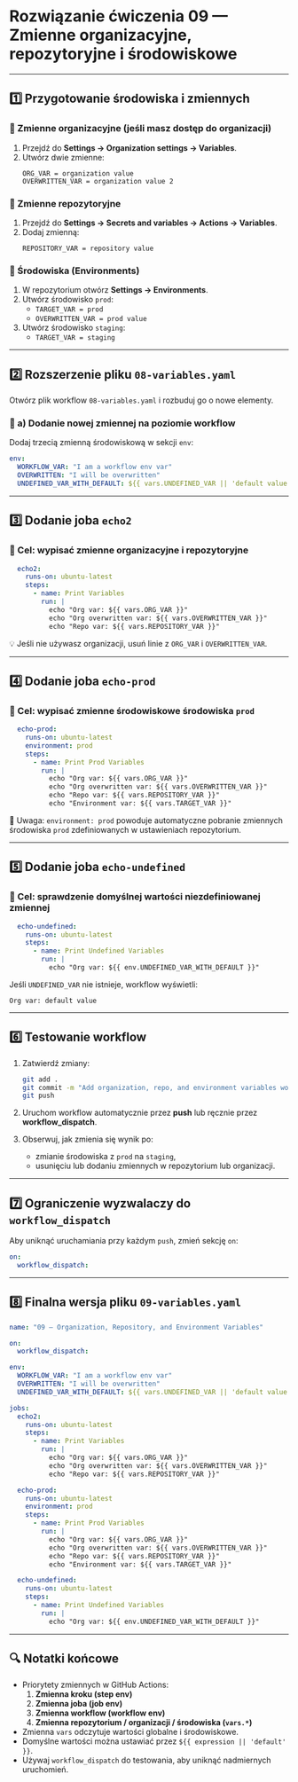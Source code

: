 # Rozwiązanie ćwiczenia 09 — Zmienne organizacyjne, repozytoryjne i środowiskowe

---

## 1️⃣ Przygotowanie środowiska i zmiennych

### 🔹 Zmienne organizacyjne (jeśli masz dostęp do organizacji)
1. Przejdź do **Settings → Organization settings → Variables**.
2. Utwórz dwie zmienne:
   ```text
   ORG_VAR = organization value
   OVERWRITTEN_VAR = organization value 2
   ```

### 🔹 Zmienne repozytoryjne
1. Przejdź do **Settings → Secrets and variables → Actions → Variables**.
2. Dodaj zmienną:
   ```text
   REPOSITORY_VAR = repository value
   ```

### 🔹 Środowiska (Environments)
1. W repozytorium otwórz **Settings → Environments**.
2. Utwórz środowisko `prod`:
   - `TARGET_VAR = prod`
   - `OVERWRITTEN_VAR = prod value`
3. Utwórz środowisko `staging`:
   - `TARGET_VAR = staging`

---

## 2️⃣ Rozszerzenie pliku `08-variables.yaml`

Otwórz plik workflow `08-variables.yaml` i rozbuduj go o nowe elementy.

### 🔹 a) Dodanie nowej zmiennej na poziomie workflow

Dodaj trzecią zmienną środowiskową w sekcji `env`:

```yaml
env:
  WORKFLOW_VAR: "I am a workflow env var"
  OVERWRITTEN: "I will be overwritten"
  UNDEFINED_VAR_WITH_DEFAULT: ${{ vars.UNDEFINED_VAR || 'default value' }}
```

---

## 3️⃣ Dodanie joba `echo2`

### 🔹 Cel: wypisać zmienne organizacyjne i repozytoryjne

```yaml
  echo2:
    runs-on: ubuntu-latest
    steps:
      - name: Print Variables
        run: |
          echo "Org var: ${{ vars.ORG_VAR }}"
          echo "Org overwritten var: ${{ vars.OVERWRITTEN_VAR }}"
          echo "Repo var: ${{ vars.REPOSITORY_VAR }}"
```

💡 Jeśli nie używasz organizacji, usuń linie z `ORG_VAR` i `OVERWRITTEN_VAR`.

---

## 4️⃣ Dodanie joba `echo-prod`

### 🔹 Cel: wypisać zmienne środowiskowe środowiska `prod`

```yaml
  echo-prod:
    runs-on: ubuntu-latest
    environment: prod
    steps:
      - name: Print Prod Variables
        run: |
          echo "Org var: ${{ vars.ORG_VAR }}"
          echo "Org overwritten var: ${{ vars.OVERWRITTEN_VAR }}"
          echo "Repo var: ${{ vars.REPOSITORY_VAR }}"
          echo "Environment var: ${{ vars.TARGET_VAR }}"
```

🧠 Uwaga: `environment: prod` powoduje automatyczne pobranie zmiennych środowiska `prod` zdefiniowanych w ustawieniach repozytorium.

---

## 5️⃣ Dodanie joba `echo-undefined`

### 🔹 Cel: sprawdzenie domyślnej wartości niezdefiniowanej zmiennej

```yaml
  echo-undefined:
    runs-on: ubuntu-latest
    steps:
      - name: Print Undefined Variables
        run: |
          echo "Org var: ${{ env.UNDEFINED_VAR_WITH_DEFAULT }}"
```

Jeśli `UNDEFINED_VAR` nie istnieje, workflow wyświetli:
```
Org var: default value
```

---

## 6️⃣ Testowanie workflow

1. Zatwierdź zmiany:
   ```bash
   git add .
   git commit -m "Add organization, repo, and environment variables workflow"
   git push
   ```

2. Uruchom workflow automatycznie przez **push** lub ręcznie przez **workflow_dispatch**.

3. Obserwuj, jak zmienia się wynik po:
   - zmianie środowiska z `prod` na `staging`,
   - usunięciu lub dodaniu zmiennych w repozytorium lub organizacji.

---

## 7️⃣ Ograniczenie wyzwalaczy do `workflow_dispatch`

Aby uniknąć uruchamiania przy każdym `push`, zmień sekcję `on`:

```yaml
on:
  workflow_dispatch:
```

---

## 8️⃣ Finalna wersja pliku `09-variables.yaml`

```yaml
name: "09 — Organization, Repository, and Environment Variables"

on:
  workflow_dispatch:

env:
  WORKFLOW_VAR: "I am a workflow env var"
  OVERWRITTEN: "I will be overwritten"
  UNDEFINED_VAR_WITH_DEFAULT: ${{ vars.UNDEFINED_VAR || 'default value' }}

jobs:
  echo2:
    runs-on: ubuntu-latest
    steps:
      - name: Print Variables
        run: |
          echo "Org var: ${{ vars.ORG_VAR }}"
          echo "Org overwritten var: ${{ vars.OVERWRITTEN_VAR }}"
          echo "Repo var: ${{ vars.REPOSITORY_VAR }}"

  echo-prod:
    runs-on: ubuntu-latest
    environment: prod
    steps:
      - name: Print Prod Variables
        run: |
          echo "Org var: ${{ vars.ORG_VAR }}"
          echo "Org overwritten var: ${{ vars.OVERWRITTEN_VAR }}"
          echo "Repo var: ${{ vars.REPOSITORY_VAR }}"
          echo "Environment var: ${{ vars.TARGET_VAR }}"

  echo-undefined:
    runs-on: ubuntu-latest
    steps:
      - name: Print Undefined Variables
        run: |
          echo "Org var: ${{ env.UNDEFINED_VAR_WITH_DEFAULT }}"
```

---

## 🔍 Notatki końcowe

- Priorytety zmiennych w GitHub Actions:
  1. **Zmienna kroku (step env)**
  2. **Zmienna joba (job env)**
  3. **Zmienna workflow (workflow env)**
  4. **Zmienna repozytorium / organizacji / środowiska (`vars.*`)**
- Zmienna `vars` odczytuje wartości globalne i środowiskowe.
- Domyślne wartości można ustawiać przez `${{ expression || 'default' }}`.
- Używaj `workflow_dispatch` do testowania, aby uniknąć nadmiernych uruchomień.
